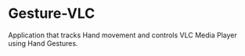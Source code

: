 # Gesture-VLC
Application that tracks Hand movement and controls VLC Media Player using Hand Gestures.
